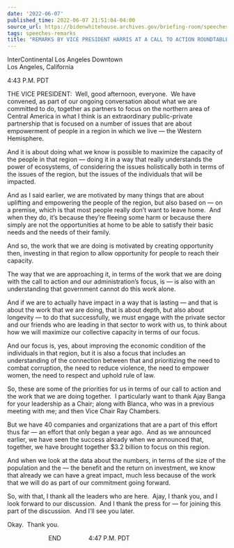 ```yaml
---
date: '2022-06-07'
published_time: 2022-06-07 21:51:04-04:00
source_url: https://bidenwhitehouse.archives.gov/briefing-room/speeches-remarks/2022/06/07/remarks-by-vice-president-harris-at-a-call-to-action-roundtable-with-ceos/
tags: speeches-remarks
title: "REMARKS BY VICE PRESIDENT HARRIS AT A CALL TO ACTION ROUNDTABLE WITH\_CEOs"
---
```

 
  
InterContinental Los Angeles Downtown  
Los Angeles, California

4:43 P.M. PDT

THE VICE PRESIDENT:  Well, good afternoon, everyone.  We have convened,
as part of our ongoing conversation about what we are committed to do,
together as partners to focus on the northern area of Central America in
what I think is an extraordinary public-private partnership that is
focused on a number of issues that are about empowerment of people in a
region in which we live — the Western Hemisphere. 

And it is about doing what we know is possible to maximize the capacity
of the people in that region — doing it in a way that really understands
the power of ecosystems, of considering the issues holistically both in
terms of the issues of the region, but the issues of the individuals
that will be impacted.

And as I said earlier, we are motivated by many things that are about
uplifting and empowering the people of the region, but also based on —
on a premise, which is that most people really don’t want to leave
home.  And when they do, it’s because they’re fleeing some harm or
because there simply are not the opportunities at home to be able to
satisfy their basic needs and the needs of their family. 

And so, the work that we are doing is motivated by creating opportunity
then, investing in that region to allow opportunity for people to reach
their capacity.

The way that we are approaching it, in terms of the work that we are
doing with the call to action and our administration’s focus, is — is
also with an understanding that government cannot do this work alone. 

And if we are to actually have impact in a way that is lasting — and
that is about the work that we are doing, that is about depth, but also
about longevity — to do that successfully, we must engage with the
private sector and our friends who are leading in that sector to work
with us, to think about how we will maximize our collective capacity in
terms of our focus.

And our focus is, yes, about improving the economic condition of the
individuals in that region, but it is also a focus that includes an
understanding of the connection between that and prioritizing the need
to combat corruption, the need to reduce violence, the need to empower
women, the need to respect and uphold rule of law. 

So, these are some of the priorities for us in terms of our call to
action and the work that we are doing together.  I particularly want to
thank Ajay Banga for your leadership as a Chair; along with Blanca, who
was in a previous meeting with me; and then Vice Chair Ray Chambers.

But we have 40 companies and organizations that are a part of this
effort thus far — an effort that only began a year ago.  And as we
announced earlier, we have seen the success already when we announced
that, together, we have brought together $3.2 billion to focus on this
region. 

And when we look at the data about the numbers, in terms of the size of
the population and the — the benefit and the return on investment, we
know that already we can have a great impact, much less because of the
work that we will do as part of our commitment going forward. 

So, with that, I thank all the leaders who are here.  Ajay, I thank you,
and I look forward to our discussion.  And I thank the press for — for
joining this part of the discussion.  And I’ll see you later.

Okay.  Thank you. 

                        END                4:47 P.M. PDT
